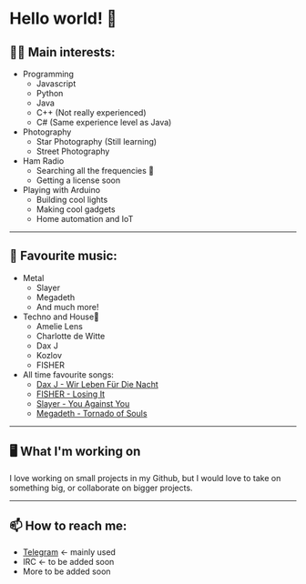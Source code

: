 # Hello world! 🐉

## 🐱‍💻 Main interests:
- Programming
    - Javascript
    - Python
    - Java
    - C++ (Not really experienced)
    - C# (Same experience level as Java)
- Photography
    - Star Photography (Still learning)
    - Street Photography
- Ham Radio
    - Searching all the frequencies 📡
    - Getting a license soon 
- Playing with Arduino
    - Building cool lights
    - Making cool gadgets 
    - Home automation and IoT
---
## 🎵 Favourite music: 
- Metal
    - Slayer
    - Megadeth
    - And much more!
- Techno and House🎼
    - Amelie Lens
    - Charlotte de Witte
    - Dax J
    - Kozlov
    - FISHER    
- All time favourite songs:
    - [Dax J - Wir Leben Für Die Nacht](https://www.youtube.com/watch?v=jgVrX1u9afY)
    - [FISHER - Losing It](https://www.youtube.com/watch?v=o3WdLtpWM_c)
    - [Slayer - You Against You](https://www.youtube.com/watch?v=2zhi3FmTUFg)
    - [Megadeth - Tornado of Souls](https://www.youtube.com/watch?v=Lcm9qqo_qB0)
---
## 🖥️ What I'm working on
 I love working on small projects in my Github, but I would love to take on something big, or collaborate on bigger projects.

---
## 📫 How to reach me:
- [Telegram](http://t.me/botor4o) <- mainly used
- IRC <- to be added soon
- More to be added soon